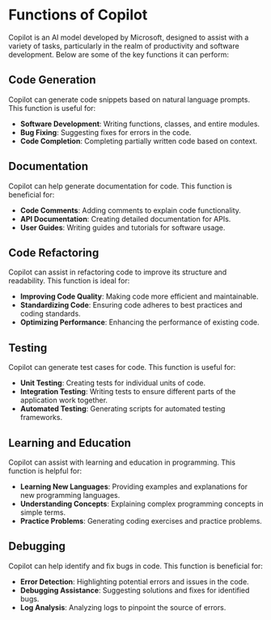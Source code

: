 # Functions of Copilot

Copilot is an AI model developed by Microsoft, designed to assist with a variety of tasks, particularly in the realm of productivity and software development. Below are some of the key functions it can perform:

## Code Generation
Copilot can generate code snippets based on natural language prompts. This function is useful for:
- **Software Development**: Writing functions, classes, and entire modules.
- **Bug Fixing**: Suggesting fixes for errors in the code.
- **Code Completion**: Completing partially written code based on context.

## Documentation
Copilot can help generate documentation for code. This function is beneficial for:
- **Code Comments**: Adding comments to explain code functionality.
- **API Documentation**: Creating detailed documentation for APIs.
- **User Guides**: Writing guides and tutorials for software usage.

## Code Refactoring
Copilot can assist in refactoring code to improve its structure and readability. This function is ideal for:
- **Improving Code Quality**: Making code more efficient and maintainable.
- **Standardizing Code**: Ensuring code adheres to best practices and coding standards.
- **Optimizing Performance**: Enhancing the performance of existing code.

## Testing
Copilot can generate test cases for code. This function is useful for:
- **Unit Testing**: Creating tests for individual units of code.
- **Integration Testing**: Writing tests to ensure different parts of the application work together.
- **Automated Testing**: Generating scripts for automated testing frameworks.

## Learning and Education
Copilot can assist with learning and education in programming. This function is helpful for:
- **Learning New Languages**: Providing examples and explanations for new programming languages.
- **Understanding Concepts**: Explaining complex programming concepts in simple terms.
- **Practice Problems**: Generating coding exercises and practice problems.

## Debugging
Copilot can help identify and fix bugs in code. This function is beneficial for:
- **Error Detection**: Highlighting potential errors and issues in the code.
- **Debugging Assistance**: Suggesting solutions and fixes for identified bugs.
- **Log Analysis**: Analyzing logs to pinpoint the source of errors.
